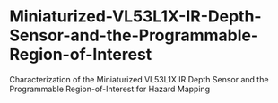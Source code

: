 # Miniaturized-VL53L1X-IR-Depth-Sensor-and-the-Programmable-Region-of-Interest
Characterization of the Miniaturized VL53L1X IR Depth Sensor and the Programmable Region-of-Interest for Hazard Mapping
